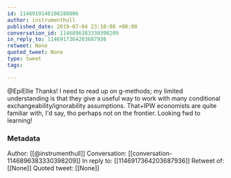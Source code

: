 ```yaml
---
id: 1146919148108288006
author: instrumenthull
published_date: 2019-07-04 23:10:08 +00:00
conversation_id: 1146896383330398209
in_reply_to: 1146917364203687936
retweet: None
quoted_tweet: None
type: tweet
tags:

---
```


@EpiEllie Thanks! I need to read up on g-methods; my limited understanding is that they give a useful way to work with many conditional exchangeability/ignorability assumptions. That+IPW economists are quite familiar with, I'd say, tho perhaps not on the frontier. Looking fwd to learning!

### Metadata

Author: [[@instrumenthull]]
Conversation: [[conversation-1146896383330398209]]
In reply to: [[1146917364203687936]]
Retweet of: [[None]]
Quoted tweet: [[None]]
